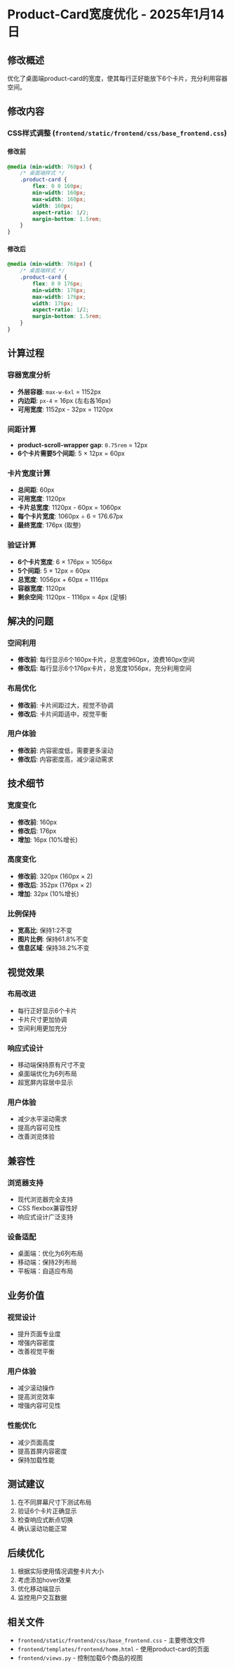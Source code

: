 # Product-Card宽度优化 - 2025年1月14日

## 修改概述
优化了桌面端product-card的宽度，使其每行正好能放下6个卡片，充分利用容器空间。

## 修改内容

### CSS样式调整 (`frontend/static/frontend/css/base_frontend.css`)

#### 修改前
```css
@media (min-width: 768px) {
    /* 桌面端样式 */
    .product-card {
        flex: 0 0 160px;
        min-width: 160px;
        max-width: 160px;
        width: 160px;
        aspect-ratio: 1/2;
        margin-bottom: 1.5rem;
    }
}
```

#### 修改后
```css
@media (min-width: 768px) {
    /* 桌面端样式 */
    .product-card {
        flex: 0 0 176px;
        min-width: 176px;
        max-width: 176px;
        width: 176px;
        aspect-ratio: 1/2;
        margin-bottom: 1.5rem;
    }
}
```

## 计算过程

### 容器宽度分析
- **外层容器**: `max-w-6xl` = 1152px
- **内边距**: `px-4` = 16px (左右各16px)
- **可用宽度**: 1152px - 32px = 1120px

### 间距计算
- **product-scroll-wrapper gap**: `0.75rem` = 12px
- **6个卡片需要5个间距**: 5 × 12px = 60px

### 卡片宽度计算
- **总间距**: 60px
- **可用宽度**: 1120px
- **卡片总宽度**: 1120px - 60px = 1060px
- **每个卡片宽度**: 1060px ÷ 6 = 176.67px
- **最终宽度**: 176px (取整)

### 验证计算
- **6个卡片宽度**: 6 × 176px = 1056px
- **5个间距**: 5 × 12px = 60px
- **总宽度**: 1056px + 60px = 1116px
- **容器宽度**: 1120px
- **剩余空间**: 1120px - 1116px = 4px (足够)

## 解决的问题

### 空间利用
- **修改前**: 每行显示6个160px卡片，总宽度960px，浪费160px空间
- **修改后**: 每行显示6个176px卡片，总宽度1056px，充分利用空间

### 布局优化
- **修改前**: 卡片间距过大，视觉不协调
- **修改后**: 卡片间距适中，视觉平衡

### 用户体验
- **修改前**: 内容密度低，需要更多滚动
- **修改后**: 内容密度高，减少滚动需求

## 技术细节

### 宽度变化
- **修改前**: 160px
- **修改后**: 176px
- **增加**: 16px (10%增长)

### 高度变化
- **修改前**: 320px (160px × 2)
- **修改后**: 352px (176px × 2)
- **增加**: 32px (10%增长)

### 比例保持
- **宽高比**: 保持1:2不变
- **图片比例**: 保持61.8%不变
- **信息区域**: 保持38.2%不变

## 视觉效果

### 布局改进
- 每行正好显示6个卡片
- 卡片尺寸更加协调
- 空间利用更加充分

### 响应式设计
- 移动端保持原有尺寸不变
- 桌面端优化为6列布局
- 超宽屏内容居中显示

### 用户体验
- 减少水平滚动需求
- 提高内容可见性
- 改善浏览体验

## 兼容性

### 浏览器支持
- 现代浏览器完全支持
- CSS flexbox兼容性好
- 响应式设计广泛支持

### 设备适配
- 桌面端：优化为6列布局
- 移动端：保持2列布局
- 平板端：自适应布局

## 业务价值

### 视觉设计
- 提升页面专业度
- 增强内容密度
- 改善视觉平衡

### 用户体验
- 减少滚动操作
- 提高浏览效率
- 增强内容可见性

### 性能优化
- 减少页面高度
- 提高首屏内容密度
- 保持加载性能

## 测试建议
1. 在不同屏幕尺寸下测试布局
2. 验证6个卡片正确显示
3. 检查响应式断点切换
4. 确认滚动功能正常

## 后续优化
1. 根据实际使用情况调整卡片大小
2. 考虑添加hover效果
3. 优化移动端显示
4. 监控用户交互数据

## 相关文件
- `frontend/static/frontend/css/base_frontend.css` - 主要修改文件
- `frontend/templates/frontend/home.html` - 使用product-card的页面
- `frontend/views.py` - 控制加载6个商品的视图
